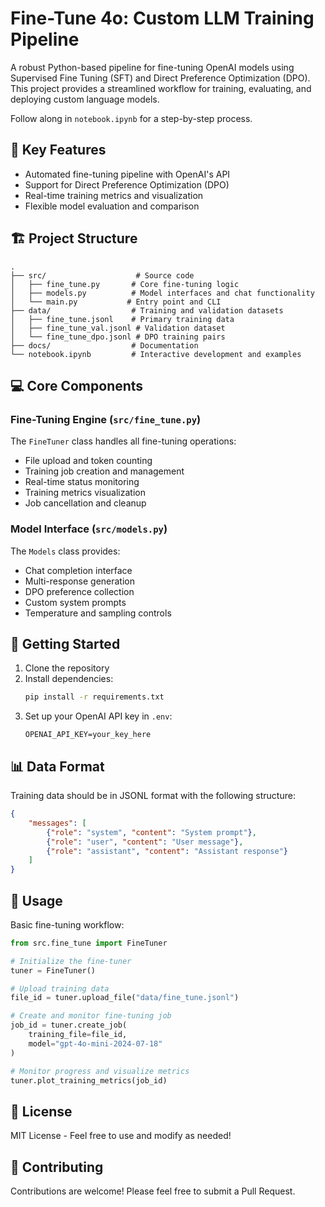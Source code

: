 # Fine-Tune 4o: Custom LLM Training Pipeline

A robust Python-based pipeline for fine-tuning OpenAI models using Supervised Fine Tuning (SFT) and Direct Preference Optimization (DPO). This project provides a streamlined workflow for training, evaluating, and deploying custom language models.

Follow along in `notebook.ipynb` for a step-by-step process.

## 🌟 Key Features

- Automated fine-tuning pipeline with OpenAI's API
- Support for Direct Preference Optimization (DPO)
- Real-time training metrics and visualization
- Flexible model evaluation and comparison

## 🏗️ Project Structure

```
.
├── src/                    # Source code
│   ├── fine_tune.py       # Core fine-tuning logic
│   ├── models.py          # Model interfaces and chat functionality
│   └── main.py           # Entry point and CLI
├── data/                  # Training and validation datasets
│   ├── fine_tune.jsonl    # Primary training data
│   ├── fine_tune_val.jsonl # Validation dataset
│   └── fine_tune_dpo.jsonl # DPO training pairs
├── docs/                  # Documentation
└── notebook.ipynb         # Interactive development and examples
```

## 💻 Core Components

### Fine-Tuning Engine (`src/fine_tune.py`)
The `FineTuner` class handles all fine-tuning operations:
- File upload and token counting
- Training job creation and management
- Real-time status monitoring
- Training metrics visualization
- Job cancellation and cleanup

### Model Interface (`src/models.py`)
The `Models` class provides:
- Chat completion interface
- Multi-response generation
- DPO preference collection
- Custom system prompts
- Temperature and sampling controls

## 🚀 Getting Started

1. Clone the repository
2. Install dependencies:
   ```bash
   pip install -r requirements.txt
   ```
3. Set up your OpenAI API key in `.env`:
   ```
   OPENAI_API_KEY=your_key_here
   ```

## 📊 Data Format

Training data should be in JSONL format with the following structure:

```json
{
    "messages": [
        {"role": "system", "content": "System prompt"},
        {"role": "user", "content": "User message"},
        {"role": "assistant", "content": "Assistant response"}
    ]
}
```

## 🔧 Usage

Basic fine-tuning workflow:

```python
from src.fine_tune import FineTuner

# Initialize the fine-tuner
tuner = FineTuner()

# Upload training data
file_id = tuner.upload_file("data/fine_tune.jsonl")

# Create and monitor fine-tuning job
job_id = tuner.create_job(
    training_file=file_id,
    model="gpt-4o-mini-2024-07-18"
)

# Monitor progress and visualize metrics
tuner.plot_training_metrics(job_id)
```

## 📝 License

MIT License - Feel free to use and modify as needed!

## 🤝 Contributing

Contributions are welcome! Please feel free to submit a Pull Request.
